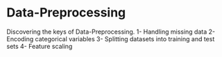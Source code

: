 ﻿# Data-Preprocessing
  Discovering the keys of Data-Preprocessing.
    1- Handling missing data
    2- Encoding categorical variables
    3- Splitting datasets into training and test sets
    4- Feature scaling 
